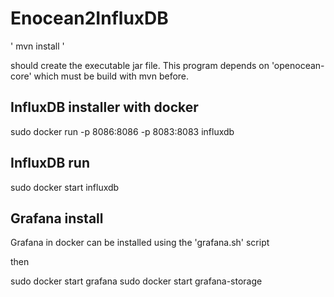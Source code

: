 # Enocean2InfluxDB
'
mvn install
'

should create the executable jar file. This program depends on 'openocean-core' which must be build with mvn before.

## InfluxDB installer with docker
sudo docker run -p 8086:8086 -p 8083:8083 influxdb

## InfluxDB run
sudo docker start influxdb

## Grafana install
Grafana in docker can be installed using the 'grafana.sh' script

then

sudo docker start grafana
sudo docker start grafana-storage
